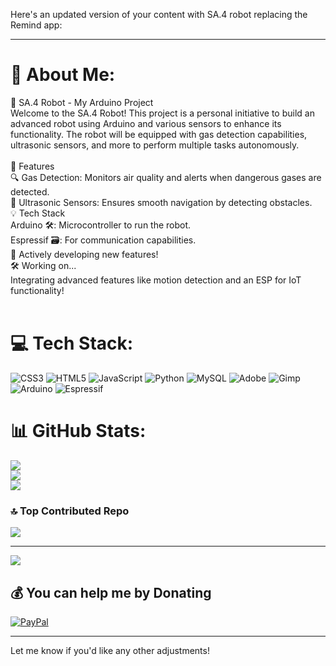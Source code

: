 Here's an updated version of your content with SA.4 robot replacing the Remind app:

---

# 💫 About Me:
🤖 SA.4 Robot - My Arduino Project<br>Welcome to the SA.4 Robot! This project is a personal initiative to build an advanced robot using Arduino and various sensors to enhance its functionality. The robot will be equipped with gas detection capabilities, ultrasonic sensors, and more to perform multiple tasks autonomously.<br><br>🚀 Features<br>🔍 Gas Detection: Monitors air quality and alerts when dangerous gases are detected.<br>📡 Ultrasonic Sensors: Ensures smooth navigation by detecting obstacles.<br>💡 Tech Stack<br>Arduino 🛠️: Microcontroller to run the robot.<br>Espressif 🗃️: For communication capabilities.<br>🚀 Actively developing new features!<br>🛠️ Working on...<br>Integrating advanced features like motion detection and an ESP for IoT functionality!<br><br>

# 💻 Tech Stack:
![CSS3](https://img.shields.io/badge/css3-%231572B6.svg?style=for-the-badge&logo=css3&logoColor=white) ![HTML5](https://img.shields.io/badge/html5-%23E34F26.svg?style=for-the-badge&logo=html5&logoColor=white) ![JavaScript](https://img.shields.io/badge/javascript-%23323330.svg?style=for-the-badge&logo=javascript&logoColor=%23F7DF1E) ![Python](https://img.shields.io/badge/python-3670A0?style=for-the-badge&logo=python&logoColor=ffdd54) ![MySQL](https://img.shields.io/badge/mysql-4479A1.svg?style=for-the-badge&logo=mysql&logoColor=white) ![Adobe](https://img.shields.io/badge/adobe-%23FF0000.svg?style=for-the-badge&logo=adobe&logoColor=white) ![Gimp](https://img.shields.io/badge/Gimp-657D8B?style=for-the-badge&logo=gimp&logoColor=FFFFFF) ![Arduino](https://img.shields.io/badge/-Arduino-00979D?style=for-the-badge&logo=Arduino&logoColor=white) ![Espressif](https://img.shields.io/badge/espressif-E7352C.svg?style=for-the-badge&logo=espressif&logoColor=white)
# 📊 GitHub Stats:
![](https://github-readme-stats.vercel.app/api?username=saadartshop&theme=dark&hide_border=false&include_all_commits=false&count_private=false)<br/>
![](https://github-readme-streak-stats.herokuapp.com/?user=saadartshop&theme=dark&hide_border=false)<br/>
![](https://github-readme-stats.vercel.app/api/top-langs/?username=saadartshop&theme=dark&hide_border=false&include_all_commits=false&count_private=false&layout=compact)

### 🔝 Top Contributed Repo
![](https://github-contributor-stats.vercel.app/api?username=saadartshop&limit=5&theme=dark&combine_all_yearly_contributions=true)

---
[![](https://visitcount.itsvg.in/api?id=saadartshop&icon=3&color=1)](https://visitcount.itsvg.in)

## 💰 You can help me by Donating
[![PayPal](https://img.shields.io/badge/PayPal-00457C?style=for-the-badge&logo=paypal&logoColor=white)](https://paypal.me/saadabouzaida2010@gmail.com)

---

Let me know if you'd like any other adjustments!
